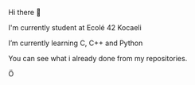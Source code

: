 Hi there 👋

I'm currently student at Ecolé 42 Kocaeli

I’m currently learning C, C++ and Python

You can see what i already done from my repositories.

<a href="https://www.linkedin.com/in/ömerfaruktokluoğlu" target="blank"><img align="center" src="https://raw.githubusercontent.com/rahuldkjain/github-profile-readme-generator/master/src/images/icons/Social/linked-in-alt.svg" alt="Ömer Faruk Tokluoğlu" height="15" width="15" /></a>


<!--
**Bersarks/Bersarks** is a ✨ _special_ ✨ repository because its `README.md` (this file) appears on your GitHub profile.

Here are some ideas to get you started:

- 🔭 I’m currently working on ...
- 🌱 I’m currently learning ...
- 👯 I’m looking to collaborate on ...
- 🤔 I’m looking for help with ...
- 💬 Ask me about ...
- 📫 How to reach me: ...
- 😄 Pronouns: ...
- ⚡ Fun fact: ...
-->
